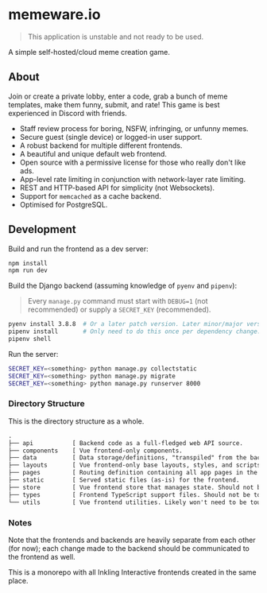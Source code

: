 # memeware.io

> This application is unstable and not ready to be used.

A simple self-hosted/cloud meme creation game.

## About

Join or create a private lobby, enter a code, grab a bunch of meme templates, make them funny,  submit, and rate!
This game is best experienced in Discord with friends.

- Staff review process for boring, NSFW, infringing, or unfunny memes.
- Secure guest (single device) or logged-in user support.
- A robust backend for multiple different frontends.
- A beautiful and unique default web frontend.
- Open source with a permissive license for those who really don't like ads.
- App-level rate limiting in conjunction with network-layer rate limiting.
- REST and HTTP-based API for simplicity (not Websockets).
- Support for `memcached` as a cache backend.
- Optimised for PostgreSQL.

## Development

Build and run the frontend as a dev server:

```sh
npm install
npm run dev
```

Build the Django backend (assuming knowledge of `pyenv` and `pipenv`):

> Every `manage.py` command must start with `DEBUG=1` (not recommended) or supply a `SECRET_KEY` (recommended).

```sh
pyenv install 3.8.8  # Or a later patch version. Later minor/major versions may also work.
pipenv install       # Only need to do this once per dependency change.
pipenv shell
```

Run the server:

```sh
SECRET_KEY=<something> python manage.py collectstatic
SECRET_KEY=<something> python manage.py migrate
SECRET_KEY=<something> python manage.py runserver 8000
```

### Directory Structure

This is the directory structure as a whole.

```txt
.
├── api           [ Backend code as a full-fledged web API source.                ]
├── components    [ Vue frontend-only components.                                 ]
├── data          [ Data storage/definitions, "transpiled" from the backend code. ]
├── layouts       [ Vue frontend-only base layouts, styles, and scripts.          ]
├── pages         [ Routing definition containing all app pages in the frontend.  ]
├── static        [ Served static files (as-is) for the frontend.                 ]
├── store         [ Vue frontend store that manages state. Should not be touched. ]
├── types         [ Frontend TypeScript support files. Should not be touched.     ]
└── utils         [ Vue frontend utilities. Likely won't need to be touched.      ]
```

### Notes

Note that the frontends and backends are heavily separate from each other (for now); each change made to the backend 
should be communicated to the frontend as well.

This is a monorepo with all Inkling Interactive frontends created in the same place.
